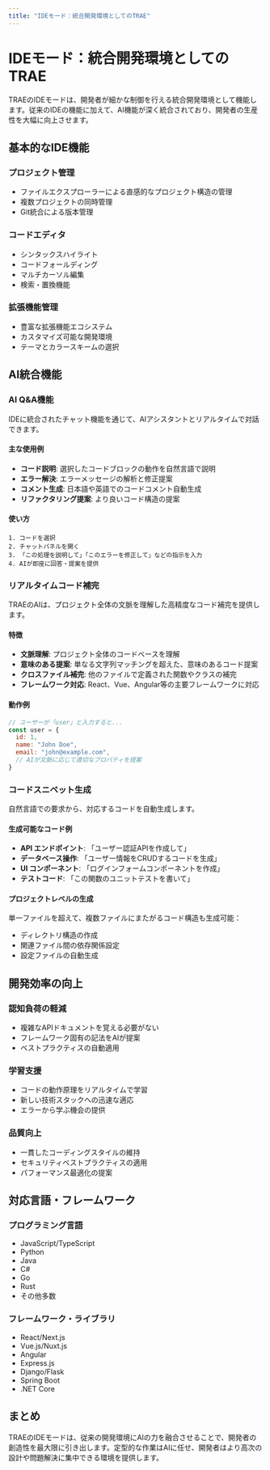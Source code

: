 ```yaml
---
title: "IDEモード：統合開発環境としてのTRAE"
---
```


# IDEモード：統合開発環境としてのTRAE

TRAEのIDEモードは、開発者が細かな制御を行える統合開発環境として機能します。従来のIDEの機能に加えて、AI機能が深く統合されており、開発者の生産性を大幅に向上させます。

## 基本的なIDE機能

### プロジェクト管理
- ファイルエクスプローラーによる直感的なプロジェクト構造の管理
- 複数プロジェクトの同時管理
- Git統合による版本管理

### コードエディタ
- シンタックスハイライト
- コードフォールディング
- マルチカーソル編集
- 検索・置換機能

### 拡張機能管理
- 豊富な拡張機能エコシステム
- カスタマイズ可能な開発環境
- テーマとカラースキームの選択

## AI統合機能

### AI Q&A機能
IDEに統合されたチャット機能を通じて、AIアシスタントとリアルタイムで対話できます。

#### 主な使用例
- **コード説明**: 選択したコードブロックの動作を自然言語で説明
- **エラー解決**: エラーメッセージの解析と修正提案
- **コメント生成**: 日本語や英語でのコードコメント自動生成
- **リファクタリング提案**: より良いコード構造の提案

#### 使い方
```
1. コードを選択
2. チャットパネルを開く
3. 「この処理を説明して」「このエラーを修正して」などの指示を入力
4. AIが即座に回答・提案を提供
```

### リアルタイムコード補完
TRAEのAIは、プロジェクト全体の文脈を理解した高精度なコード補完を提供します。

#### 特徴
- **文脈理解**: プロジェクト全体のコードベースを理解
- **意味のある提案**: 単なる文字列マッチングを超えた、意味のあるコード提案
- **クロスファイル補完**: 他のファイルで定義された関数やクラスの補完
- **フレームワーク対応**: React、Vue、Angular等の主要フレームワークに対応

#### 動作例
```javascript
// ユーザーが「user」と入力すると...
const user = {
  id: 1,
  name: "John Doe",
  email: "john@example.com",
  // AIが文脈に応じて適切なプロパティを提案
}
```

### コードスニペット生成
自然言語での要求から、対応するコードを自動生成します。

#### 生成可能なコード例
- **API エンドポイント**: 「ユーザー認証APIを作成して」
- **データベース操作**: 「ユーザー情報をCRUDするコードを生成」
- **UI コンポーネント**: 「ログインフォームコンポーネントを作成」
- **テストコード**: 「この関数のユニットテストを書いて」

#### プロジェクトレベルの生成
単一ファイルを超えて、複数ファイルにまたがるコード構造も生成可能：
- ディレクトリ構造の作成
- 関連ファイル間の依存関係設定
- 設定ファイルの自動生成

## 開発効率の向上

### 認知負荷の軽減
- 複雑なAPIドキュメントを覚える必要がない
- フレームワーク固有の記法をAIが提案
- ベストプラクティスの自動適用

### 学習支援
- コードの動作原理をリアルタイムで学習
- 新しい技術スタックへの迅速な適応
- エラーから学ぶ機会の提供

### 品質向上
- 一貫したコーディングスタイルの維持
- セキュリティベストプラクティスの適用
- パフォーマンス最適化の提案

## 対応言語・フレームワーク

### プログラミング言語
- JavaScript/TypeScript
- Python
- Java
- C#
- Go
- Rust
- その他多数

### フレームワーク・ライブラリ
- React/Next.js
- Vue.js/Nuxt.js
- Angular
- Express.js
- Django/Flask
- Spring Boot
- .NET Core

## まとめ

TRAEのIDEモードは、従来の開発環境にAIの力を融合させることで、開発者の創造性を最大限に引き出します。定型的な作業はAIに任せ、開発者はより高次の設計や問題解決に集中できる環境を提供します。